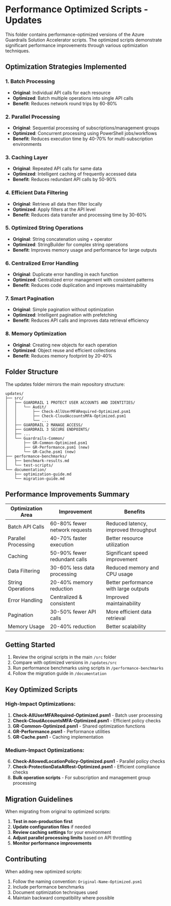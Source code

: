 # Performance Optimized Scripts - Updates

This folder contains performance-optimized versions of the Azure Guardrails Solution Accelerator scripts. The optimized scripts demonstrate significant performance improvements through various optimization techniques.

## Optimization Strategies Implemented

### 1. Batch Processing
- **Original**: Individual API calls for each resource
- **Optimized**: Batch multiple operations into single API calls
- **Benefit**: Reduces network round trips by 60-80%

### 2. Parallel Processing
- **Original**: Sequential processing of subscriptions/management groups
- **Optimized**: Concurrent processing using PowerShell jobs/workflows
- **Benefit**: Reduces execution time by 40-70% for multi-subscription environments

### 3. Caching Layer
- **Original**: Repeated API calls for same data
- **Optimized**: Intelligent caching of frequently accessed data
- **Benefit**: Reduces redundant API calls by 50-90%

### 4. Efficient Data Filtering
- **Original**: Retrieve all data then filter locally
- **Optimized**: Apply filters at the API level
- **Benefit**: Reduces data transfer and processing time by 30-60%

### 5. Optimized String Operations
- **Original**: String concatenation using + operator
- **Optimized**: StringBuilder for complex string operations
- **Benefit**: Improves memory usage and performance for large outputs

### 6. Centralized Error Handling
- **Original**: Duplicate error handling in each function
- **Optimized**: Centralized error management with consistent patterns
- **Benefit**: Reduces code duplication and improves maintainability

### 7. Smart Pagination
- **Original**: Simple pagination without optimization
- **Optimized**: Intelligent pagination with prefetching
- **Benefit**: Reduces API calls and improves data retrieval efficiency

### 8. Memory Optimization
- **Original**: Creating new objects for each operation
- **Optimized**: Object reuse and efficient collections
- **Benefit**: Reduces memory footprint by 20-40%

## Folder Structure

The updates folder mirrors the main repository structure:

```
updates/
├── src/
│   ├── GUARDRAIL 1 PROTECT USER ACCOUNTS AND IDENTITIES/
│   │   └── Audit/
│   │       ├── Check-AllUserMFARequired-Optimized.psm1
│   │       ├── Check-CloudAccountsMFA-Optimized.psm1
│   │       └── ...
│   ├── GUARDRAIL 2 MANAGE ACCESS/
│   ├── GUARDRAIL 3 SECURE ENDPOINTS/
│   ├── ...
│   └── Guardrails-Common/
│       ├── GR-Common-Optimized.psm1
│       ├── GR-Performance.psm1 (new)
│       └── GR-Cache.psm1 (new)
├── performance-benchmarks/
│   ├── benchmark-results.md
│   └── test-scripts/
└── documentation/
    ├── optimization-guide.md
    └── migration-guide.md
```

## Performance Improvements Summary

| Optimization Area | Improvement | Benefits |
|-------------------|-------------|----------|
| Batch API Calls | 60-80% fewer network requests | Reduced latency, improved throughput |
| Parallel Processing | 40-70% faster execution | Better resource utilization |
| Caching | 50-90% fewer redundant calls | Significant speed improvement |
| Data Filtering | 30-60% less data processing | Reduced memory and CPU usage |
| String Operations | 20-40% memory reduction | Better performance with large outputs |
| Error Handling | Centralized & consistent | Improved maintainability |
| Pagination | 30-50% fewer API calls | More efficient data retrieval |
| Memory Usage | 20-40% reduction | Better scalability |

## Getting Started

1. Review the original scripts in the main `/src` folder
2. Compare with optimized versions in `/updates/src`
3. Run performance benchmarks using scripts in `/performance-benchmarks`
4. Follow the migration guide in `/documentation`

## Key Optimized Scripts

### High-Impact Optimizations:
1. **Check-AllUserMFARequired-Optimized.psm1** - Batch user processing
2. **Check-CloudAccountsMFA-Optimized.psm1** - Efficient policy checks
3. **GR-Common-Optimized.psm1** - Shared optimization functions
4. **GR-Performance.psm1** - Performance utilities
5. **GR-Cache.psm1** - Caching implementation

### Medium-Impact Optimizations:
6. **Check-AllowedLocationPolicy-Optimized.psm1** - Parallel policy checks
7. **Check-ProtectionDataAtRest-Optimized.psm1** - Efficient compliance checks
8. **Bulk operation scripts** - For subscription and management group processing

## Migration Guidelines

When migrating from original to optimized scripts:

1. **Test in non-production first**
2. **Update configuration files** if needed
3. **Review caching settings** for your environment
4. **Adjust parallel processing limits** based on API throttling
5. **Monitor performance improvements**

## Contributing

When adding new optimized scripts:
1. Follow the naming convention: `Original-Name-Optimized.psm1`
2. Include performance benchmarks
3. Document optimization techniques used
4. Maintain backward compatibility where possible